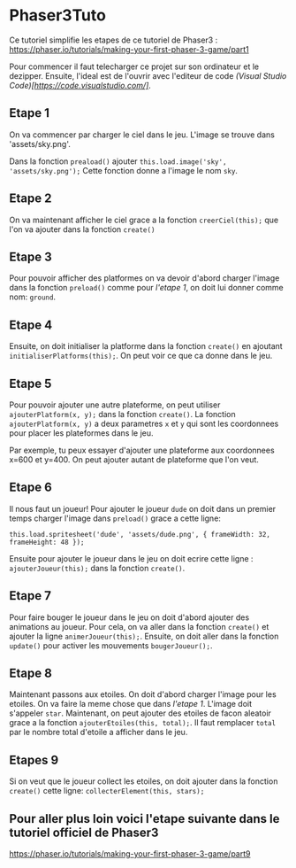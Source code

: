 # Phaser3Tuto
Ce tutoriel simplifie les etapes de ce tutoriel de Phaser3 : https://phaser.io/tutorials/making-your-first-phaser-3-game/part1

Pour commencer il faut telecharger ce projet sur son ordinateur et le dezipper. Ensuite, l'ideal est de l'ouvrir avec l'editeur de code *(Visual Studio Code)[https://code.visualstudio.com/]*. 

## Etape 1
On va commencer par charger le ciel dans le jeu. L'image se trouve dans 'assets/sky.png'. 

Dans la fonction `preaload()` ajouter `this.load.image('sky', 'assets/sky.png');` Cette fonction donne a l'image le nom `sky`.

## Etape 2
On va maintenant afficher le ciel grace a la fonction `creerCiel(this);` que l'on va ajouter dans la fonction `create()`

## Etape 3
Pour pouvoir afficher des platformes on va devoir d'abord charger l'image dans la fonction `preload()` comme pour *l'etape 1*, on doit lui donner comme nom: `ground`.

## Etape 4
Ensuite, on doit initialiser la platforme dans la fonction `create()` en ajoutant `initialiserPlatforms(this);`. On peut voir ce que ca donne dans le jeu. 

## Etape 5
Pour pouvoir ajouter une autre plateforme, on peut utiliser `ajouterPlatform(x, y);` dans la fonction `create()`. La fonction `ajouterPlatform(x, y)` a deux parametres `x` et `y` qui sont les coordonnees pour placer les plateformes dans le jeu.

Par exemple, tu peux essayer d'ajouter une plateforme aux coordonnees x=600 et y=400. On peut ajouter autant de plateforme que l'on veut.

## Etape 6
Il nous faut un joueur! Pour ajouter le joueur `dude` on doit dans un premier temps charger l'image dans `preload()` grace a cette ligne: 

`this.load.spritesheet('dude', 'assets/dude.png', { frameWidth: 32, frameHeight: 48 });` 

Ensuite pour ajouter le joueur dans le jeu on doit ecrire cette ligne : `ajouterJoueur(this);` dans la fonction `create()`.

## Etape 7
Pour faire bouger le joueur dans le jeu on doit d'abord ajouter des animations au joueur. Pour cela, on va aller dans la fonction `create()` et ajouter la ligne `animerJoueur(this);`. Ensuite, on doit aller dans la fonction `update()` pour activer les mouvements `bougerJoueur();`.

## Etape 8
Maintenant passons aux etoiles. On doit d'abord charger l'image pour les etoiles. On va faire la meme chose que dans *l'etape 1*. L'image doit s'appeler `star`.
Maintenant, on peut ajouter des etoiles de facon aleatoir grace a la fonction `ajouterEtoiles(this, total);`. Il faut remplacer `total` par le nombre total d'etoile a afficher dans le jeu.

## Etapes 9
Si on veut que le joueur collect les etoiles, on doit ajouter dans la fonction `create()` cette ligne: `collecterElement(this, stars);`

## Pour aller plus loin voici l'etape suivante dans le tutoriel officiel de Phaser3
https://phaser.io/tutorials/making-your-first-phaser-3-game/part9
